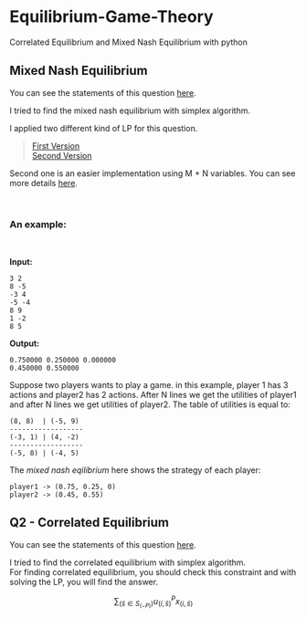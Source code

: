 # Equilibrium-Game-Theory
Correlated Equilibrium and Mixed Nash Equilibrium with python

## Mixed Nash Equilibrium 

You can see the statements of this question [here](Amirreza81/Equilibrium-Game-Theory/Mixed-Nash-Equilibrium/Nash_Equilibrium.pdf).

I tried to find the mixed nash equilibrium with simplex algorithm. <br _>

I applied two different kind of LP for this question. 
> [First Version](Amirreza81/Equilibrium-Game-Theory/Mixed-Nash-Equilibrium/Nash_Equilibrium_v1.py) <br _>
> [Second Version](Amirreza81/Equilibrium-Game-Theory/Mixed-Nash-Equilibrium/Mixed-Nash-Equilibrium.py)

Second one is an easier implementation using M + N variables. You can see more details [here]([Amirreza81/Equilibrium-Game-Theory/Mixed-Nash-Equilibrium/LP.png](https://github.com/Amirreza81/Equilibrium-Game-Theory/blob/main/Mixed-Nash-Equilibrium/LP.png)).

<br _>

### An example:
<br _>

**Input:**

```
3 2
8 -5
-3 4
-5 -4
8 9
1 -2
8 5
```

**Output:**

```
0.750000 0.250000 0.000000 
0.450000 0.550000
```

Suppose two players wants to play a game. in this example, player 1 has 3 actions and player2 has 2 actions. After N lines we get 
the utilities of player1 and after N lines we get utilities of player2. The table of utilities is equal to:

```
(8, 8)  | (-5, 9)
------------------
(-3, 1) | (4, -2)
------------------
(-5, 8) | (-4, 5)
```

The *mixed nash eqilibrium* here shows the strategy of each player:

```
player1 -> (0.75, 0.25, 0)
player2 -> (0.45, 0.55)
```


## Q2 - Correlated Equilibrium

You can see the statements of this question [here](https://github.com/Amirreza81/Equilibrium-Game-Theory/blob/main/Correlated%20Equilibrium/Correlated_Equilibrium.pdf).<br _>

I tried to find the correlated equilibrium with simplex algorithm. <br _>
For finding correlated equilibrium, you should check this constraint and with solving the LP, you will find the answer.
```math
\sum_({\bar{s}} \in S_(-P)) u_(i, {\bar{s}})^P x_(i, {\bar{s}})
```










